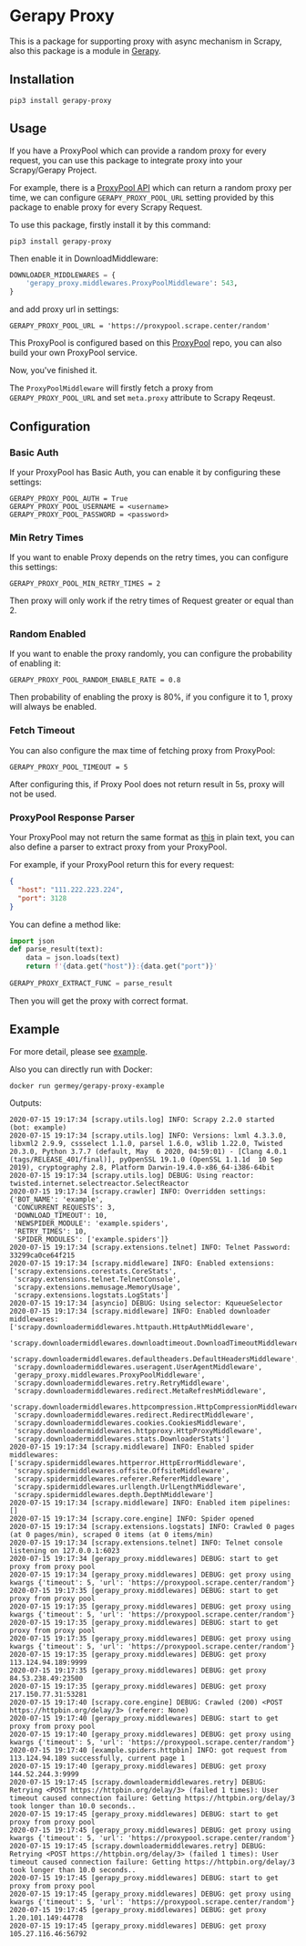 # Gerapy Proxy

This is a package for supporting proxy with async mechanism in Scrapy, also this
package is a module in [Gerapy](https://github.com/Gerapy/Gerapy).

## Installation

```shell script
pip3 install gerapy-proxy
```

## Usage

If you have a ProxyPool which can provide a random proxy for every request, you can use this package
to integrate proxy into your Scrapy/Gerapy Project.

For example, there is a [ProxyPool API](https://proxypool.scrape.center/random) which can return a random proxy 
per time, we can configure `GERAPY_PROXY_POOL_URL` setting provided by this package to enable proxy for every Scrapy Request.

To use this package, firstly install it by this command:

```shell script
pip3 install gerapy-proxy
```

Then enable it in DownloadMiddleware:

```python
DOWNLOADER_MIDDLEWARES = {
    'gerapy_proxy.middlewares.ProxyPoolMiddleware': 543,
}
```

and add proxy url in settings:

```shell script
GERAPY_PROXY_POOL_URL = 'https://proxypool.scrape.center/random'
```

This ProxyPool is configured based on this [ProxyPool](https://github.com/Python3WebSpider/ProxyPool) repo, you can
also build your own ProxyPool service.

Now, you've finished it.

The `ProxyPoolMiddleware` will firstly fetch a proxy from `GERAPY_PROXY_POOL_URL` and set `meta.proxy` attribute
to Scrapy Reqeust.

## Configuration

### Basic Auth

If your ProxyPool has Basic Auth, you can enable it by configuring these settings:

```shell script
GERAPY_PROXY_POOL_AUTH = True
GERAPY_PROXY_POOL_USERNAME = <username>
GERAPY_PROXY_POOL_PASSWORD = <password>
```

### Min Retry Times

If you want to enable Proxy depends on the retry times, you can configure this settings:

```shell script
GERAPY_PROXY_POOL_MIN_RETRY_TIMES = 2
```

Then proxy will only work if the retry times of Request greater or equal than 2.

### Random Enabled

If you want to enable the proxy randomly, you can configure the probability of enabling it:

```shell script
GERAPY_PROXY_POOL_RANDOM_ENABLE_RATE = 0.8
```

Then probability of enabling the proxy is 80%, if you configure it to 1, proxy will always be enabled.

### Fetch Timeout

You can also configure the max time of fetching proxy from ProxyPool:

```shell script
GERAPY_PROXY_POOL_TIMEOUT = 5
```

After configuring this, if Proxy Pool does not return result in 5s, proxy will not be used.

### ProxyPool Response Parser

Your ProxyPool may not return the same format as [this](https://github.com/Python3WebSpider/ProxyPool) in plain text,
you can also define a parser to extract proxy from your ProxyPool.

For example, if your ProxyPool return this for every request:

```json
{
  "host": "111.222.223.224",
  "port": 3128
}
```

You can define a method like:

```python
import json
def parse_result(text):
    data = json.loads(text)
    return f'{data.get("host")}:{data.get("port")}'
  
GERAPY_PROXY_EXTRACT_FUNC = parse_result 
```

Then you will get the proxy with correct format.

## Example

For more detail, please see [example](./example).

Also you can directly run with Docker:

```
docker run germey/gerapy-proxy-example
```

Outputs:

```shell script
2020-07-15 19:17:34 [scrapy.utils.log] INFO: Scrapy 2.2.0 started (bot: example)
2020-07-15 19:17:34 [scrapy.utils.log] INFO: Versions: lxml 4.3.3.0, libxml2 2.9.9, cssselect 1.1.0, parsel 1.6.0, w3lib 1.22.0, Twisted 20.3.0, Python 3.7.7 (default, May  6 2020, 04:59:01) - [Clang 4.0.1 (tags/RELEASE_401/final)], pyOpenSSL 19.1.0 (OpenSSL 1.1.1d  10 Sep 2019), cryptography 2.8, Platform Darwin-19.4.0-x86_64-i386-64bit
2020-07-15 19:17:34 [scrapy.utils.log] DEBUG: Using reactor: twisted.internet.selectreactor.SelectReactor
2020-07-15 19:17:34 [scrapy.crawler] INFO: Overridden settings:
{'BOT_NAME': 'example',
 'CONCURRENT_REQUESTS': 3,
 'DOWNLOAD_TIMEOUT': 10,
 'NEWSPIDER_MODULE': 'example.spiders',
 'RETRY_TIMES': 10,
 'SPIDER_MODULES': ['example.spiders']}
2020-07-15 19:17:34 [scrapy.extensions.telnet] INFO: Telnet Password: 33299ca0ce64f215
2020-07-15 19:17:34 [scrapy.middleware] INFO: Enabled extensions:
['scrapy.extensions.corestats.CoreStats',
 'scrapy.extensions.telnet.TelnetConsole',
 'scrapy.extensions.memusage.MemoryUsage',
 'scrapy.extensions.logstats.LogStats']
2020-07-15 19:17:34 [asyncio] DEBUG: Using selector: KqueueSelector
2020-07-15 19:17:34 [scrapy.middleware] INFO: Enabled downloader middlewares:
['scrapy.downloadermiddlewares.httpauth.HttpAuthMiddleware',
 'scrapy.downloadermiddlewares.downloadtimeout.DownloadTimeoutMiddleware',
 'scrapy.downloadermiddlewares.defaultheaders.DefaultHeadersMiddleware',
 'scrapy.downloadermiddlewares.useragent.UserAgentMiddleware',
 'gerapy_proxy.middlewares.ProxyPoolMiddleware',
 'scrapy.downloadermiddlewares.retry.RetryMiddleware',
 'scrapy.downloadermiddlewares.redirect.MetaRefreshMiddleware',
 'scrapy.downloadermiddlewares.httpcompression.HttpCompressionMiddleware',
 'scrapy.downloadermiddlewares.redirect.RedirectMiddleware',
 'scrapy.downloadermiddlewares.cookies.CookiesMiddleware',
 'scrapy.downloadermiddlewares.httpproxy.HttpProxyMiddleware',
 'scrapy.downloadermiddlewares.stats.DownloaderStats']
2020-07-15 19:17:34 [scrapy.middleware] INFO: Enabled spider middlewares:
['scrapy.spidermiddlewares.httperror.HttpErrorMiddleware',
 'scrapy.spidermiddlewares.offsite.OffsiteMiddleware',
 'scrapy.spidermiddlewares.referer.RefererMiddleware',
 'scrapy.spidermiddlewares.urllength.UrlLengthMiddleware',
 'scrapy.spidermiddlewares.depth.DepthMiddleware']
2020-07-15 19:17:34 [scrapy.middleware] INFO: Enabled item pipelines:
[]
2020-07-15 19:17:34 [scrapy.core.engine] INFO: Spider opened
2020-07-15 19:17:34 [scrapy.extensions.logstats] INFO: Crawled 0 pages (at 0 pages/min), scraped 0 items (at 0 items/min)
2020-07-15 19:17:34 [scrapy.extensions.telnet] INFO: Telnet console listening on 127.0.0.1:6023
2020-07-15 19:17:34 [gerapy_proxy.middlewares] DEBUG: start to get proxy from proxy pool
2020-07-15 19:17:34 [gerapy_proxy.middlewares] DEBUG: get proxy using kwargs {'timeout': 5, 'url': 'https://proxypool.scrape.center/random'}
2020-07-15 19:17:35 [gerapy_proxy.middlewares] DEBUG: start to get proxy from proxy pool
2020-07-15 19:17:35 [gerapy_proxy.middlewares] DEBUG: get proxy using kwargs {'timeout': 5, 'url': 'https://proxypool.scrape.center/random'}
2020-07-15 19:17:35 [gerapy_proxy.middlewares] DEBUG: start to get proxy from proxy pool
2020-07-15 19:17:35 [gerapy_proxy.middlewares] DEBUG: get proxy using kwargs {'timeout': 5, 'url': 'https://proxypool.scrape.center/random'}
2020-07-15 19:17:35 [gerapy_proxy.middlewares] DEBUG: get proxy 113.124.94.189:9999
2020-07-15 19:17:35 [gerapy_proxy.middlewares] DEBUG: get proxy 84.53.238.49:23500
2020-07-15 19:17:35 [gerapy_proxy.middlewares] DEBUG: get proxy 217.150.77.31:53281
2020-07-15 19:17:40 [scrapy.core.engine] DEBUG: Crawled (200) <POST https://httpbin.org/delay/3> (referer: None)
2020-07-15 19:17:40 [gerapy_proxy.middlewares] DEBUG: start to get proxy from proxy pool
2020-07-15 19:17:40 [gerapy_proxy.middlewares] DEBUG: get proxy using kwargs {'timeout': 5, 'url': 'https://proxypool.scrape.center/random'}
2020-07-15 19:17:40 [example.spiders.httpbin] INFO: got request from 113.124.94.189 successfully, current page 1
2020-07-15 19:17:40 [gerapy_proxy.middlewares] DEBUG: get proxy 144.52.244.3:9999
2020-07-15 19:17:45 [scrapy.downloadermiddlewares.retry] DEBUG: Retrying <POST https://httpbin.org/delay/3> (failed 1 times): User timeout caused connection failure: Getting https://httpbin.org/delay/3 took longer than 10.0 seconds..
2020-07-15 19:17:45 [gerapy_proxy.middlewares] DEBUG: start to get proxy from proxy pool
2020-07-15 19:17:45 [gerapy_proxy.middlewares] DEBUG: get proxy using kwargs {'timeout': 5, 'url': 'https://proxypool.scrape.center/random'}
2020-07-15 19:17:45 [scrapy.downloadermiddlewares.retry] DEBUG: Retrying <POST https://httpbin.org/delay/3> (failed 1 times): User timeout caused connection failure: Getting https://httpbin.org/delay/3 took longer than 10.0 seconds..
2020-07-15 19:17:45 [gerapy_proxy.middlewares] DEBUG: start to get proxy from proxy pool
2020-07-15 19:17:45 [gerapy_proxy.middlewares] DEBUG: get proxy using kwargs {'timeout': 5, 'url': 'https://proxypool.scrape.center/random'}
2020-07-15 19:17:45 [gerapy_proxy.middlewares] DEBUG: get proxy 1.20.101.149:44778
2020-07-15 19:17:45 [gerapy_proxy.middlewares] DEBUG: get proxy 105.27.116.46:56792
```